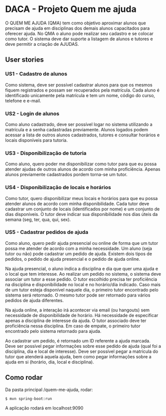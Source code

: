 # DACA - Projeto Quem me ajuda

O QUEM ME AJUDA (QMA) tem como objetivo aproximar alunos que precisam de ajuda em disciplinas dos demais alunos capacitados para oferecer ajuda. No QMA o aluno pode realizar seu cadastro e se colocar como tutor. O sistema deve dar suporte a listagem de alunos e tutores e deve permitir a criação de AJUDAS.

## User stories

### US1 - Cadastro de alunos

Como sistema, deve ser possível cadastrar alunos para que os mesmos fiquem registrados e possam ser recuperados pela matrícula.
Cada aluno é identificado unicamente pela matrícula e tem um nome, código do curso, telefone e e-mail.

### US2 - Login de alunos

Como aluno cadastrado, deve ser possível logar no sistema utilizando a matrícula e a senha cadastradas previamente. Alunos logados podem acessar a lista de outros alunos cadastrados, tutores e consultar horários e locais disponíveis para tutoria.

### US3 - Disponibilização de tutoria

Como aluno, quero poder me disponibilizar como tutor para que eu possa atender ajudas de outros alunos de acordo com minha proficiência. Apenas alunos previamente cadastrados pordem torna-se um tutor.

### US4 - Disponibilização de locais e horários

Como tutor, quero disponibilizar meus locais e horários para que eu possa atender alunos de acordo com minha disponibilidade.
Cada tutor deve cadastrar um conjunto de locais (identificados por nome) e um conjunto de dias disponíveis. O tutor deve indicar sua disponibilidade nos dias úteis da semana (seg, ter, qua, qui, sex).

### US5 - Cadastrar pedidos de ajuda

Como aluno, quero pedir ajuda presencial ou online de forma que um tutor possa me atender de acordo com a minha necessidade.
Um aluno (seja tutor ou não) pode cadastrar um pedido de ajuda. Existem dois tipos de pedidos, o pedido de ajuda presencial e o pedido de ajuda online.

Na ajuda presencial, o aluno indica a disciplina e dia que quer uma ajuda e o local que tem interesse. Ao realizar um pedido no sistema, o sistema deve associar um tutor a esse pedido. O tutor escolhido precisa ter proficiência na disciplina e disponibilidade no local e no horário/dia indicado. Caso mais de um tutor esteja disponível naquele dia, o primeiro tutor encontrado pelo sistema será retornado. O mesmo tutor pode ser retornado para vários pedidos de ajuda diferentes.

Na ajuda online, a interação irá acontecer via email (ou hangouts) sem necessidade de disponibilidade de horário. Há necessidade de especificar apenas a disciplina de interesse da ajuda. O tutor associado deve ter proficiência nessa disciplina. Em caso de empate, o primeiro tutor encontrado pelo sistema  retornado para ajuda.

Ao cadastrar um pedido, é retornado um ID referente a ajuda marcada. Deve ser possível pegar informações sobre esse pedido de ajuda (qual foi a disciplina, dia e local de interesse). Deve ser possível pegar a matrícula do tutor que atenderá aquela ajuda, bem como pegar informações sobre a ajuda em si (horário, dia, local e disciplina).


## Como rodar

Da pasta principal /quem-me-ajuda, rodar:

`$ mvn spring-boot:run`

A aplicação rodará em localhost:9090







